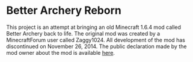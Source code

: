 # Better Archery Reborn
This project is an attempt at bringing an old Minecraft 1.6.4 mod called Better Archery back to life. The original mod was created by a MinecraftForum user called Zaggy1024. All development of the mod has discontinued on November 26, 2014. The public declaration made by the mod owner about the mod is available  [here](http://www.minecraftforum.net/forums/mapping-and-modding/minecraft-mods/1289058-better-archery-v1-6-2-adds-new-bows-arrows-quivers).